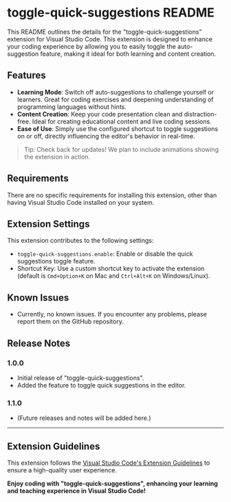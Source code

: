 # toggle-quick-suggestions README

This README outlines the details for the "toggle-quick-suggestions" extension for Visual Studio Code. This extension is designed to enhance your coding experience by allowing you to easily toggle the auto-suggestion feature, making it ideal for both learning and content creation.

## Features

- **Learning Mode**: Switch off auto-suggestions to challenge yourself or learners. Great for coding exercises and deepening understanding of programming languages without hints.
- **Content Creation**: Keep your code presentation clean and distraction-free. Ideal for creating educational content and live coding sessions.
- **Ease of Use**: Simply use the configured shortcut to toggle suggestions on or off, directly influencing the editor's behavior in real-time.

> Tip: Check back for updates! We plan to include animations showing the extension in action.

## Requirements

There are no specific requirements for installing this extension, other than having Visual Studio Code installed on your system.

## Extension Settings

This extension contributes to the following settings:

- `toggle-quick-suggestions.enable`: Enable or disable the quick suggestions toggle feature.
- Shortcut Key: Use a custom shortcut key to activate the extension (default is `Cmd+Option+K` on Mac and `Ctrl+Alt+K` on Windows/Linux).

## Known Issues

- Currently, no known issues. If you encounter any problems, please report them on the GitHub repository.

## Release Notes

### 1.0.0

- Initial release of "toggle-quick-suggestions".
- Added the feature to toggle quick suggestions in the editor.

### 1.1.0

- (Future releases and notes will be added here.)

---

## Extension Guidelines

This extension follows the [Visual Studio Code's Extension Guidelines](https://code.visualstudio.com/api/references/extension-guidelines) to ensure a high-quality user experience.

**Enjoy coding with "toggle-quick-suggestions", enhancing your learning and teaching experience in Visual Studio Code!**
